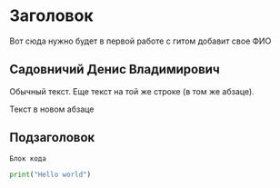 # Заголовок

Вот сюда нужно будет в первой работе с гитом добавит свое ФИО

## Садовничий Денис Владимирович

Обычный текст.
Еще текст на той же строке (в том же абзаце).

Текст в новом абзаце

## Подзаголовок

```
Блок кода
```

```python
print("Hello world")
```
